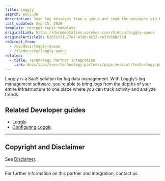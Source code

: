 ```yaml
---
title: Loggly
search: exclude
description: Read log messages from a queue and send the messages via https by integrating Loggly into the Spryker Commerce OS.
last_updated: Sep 15, 2020
template: concept-topic-template
originalLink: https://documentation.spryker.com/v5/docs/loggly-queue
originalArticleId: b2651f11-77e4-47ab-8c13-ce3fd5bbc71d
redirect_from:
  - /v5/docs/loggly-queue
  - /v5/docs/en/loggly-queue
related:
  - title: Technology Partner Integration
    link: docs/scos/user/technology-partners/page.version/technology-partners.html
---
```


Loggly is a SaaS solution for log data management. With Loggly’s log management software, you’re able to bring logs from the depths of your entire infrastructure to one place where you can track activity and analyze trends.

## Related Developer guides

* [Loggly](/docs/scos/dev/technology-partner-guides/{{page.version}}/operational-tools-monitoring-legal-etc/loggly/loggly.html)
* [Configuring Loggly](/docs/scos/dev/technology-partner-guides/{{page.version}}/operational-tools-monitoring-legal-etc/loggly/configuring-loggly.html)

---

## Copyright and Disclaimer

See [Disclaimer](https://github.com/spryker/spryker-documentation).

---
For further information on this partner and integration, contact us.

<div class="hubspot-form js-hubspot-form" data-portal-id="2770802" data-form-id="163e11fb-e833-4638-86ae-a2ca4b929a41" id="hubspot-1"></div>
